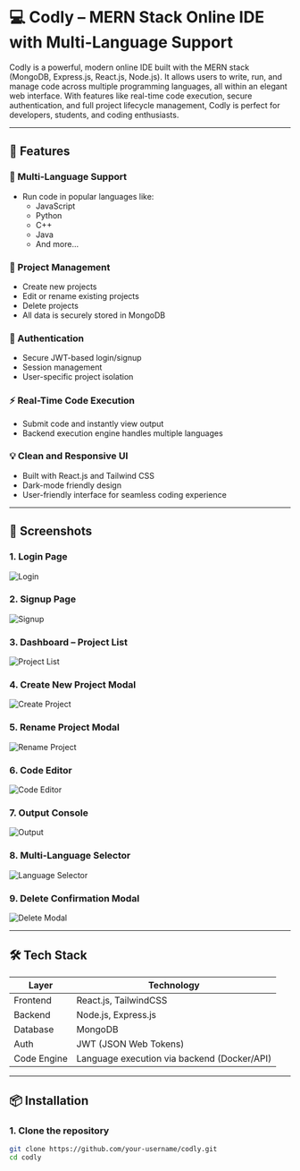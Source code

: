 # 💻 Codly – MERN Stack Online IDE with Multi-Language Support

Codly is a powerful, modern online IDE built with the MERN stack (MongoDB, Express.js, React.js, Node.js). It allows users to write, run, and manage code across multiple programming languages, all within an elegant web interface. With features like real-time code execution, secure authentication, and full project lifecycle management, Codly is perfect for developers, students, and coding enthusiasts.

---

## 🚀 Features

### 🧠 Multi-Language Support
- Run code in popular languages like:
  - JavaScript
  - Python
  - C++
  - Java
  - And more...

### 📁 Project Management
- Create new projects
- Edit or rename existing projects
- Delete projects
- All data is securely stored in MongoDB

### 🔐 Authentication
- Secure JWT-based login/signup
- Session management
- User-specific project isolation

### ⚡ Real-Time Code Execution
- Submit code and instantly view output
- Backend execution engine handles multiple languages

### 💡 Clean and Responsive UI
- Built with React.js and Tailwind CSS
- Dark-mode friendly design
- User-friendly interface for seamless coding experience

---

## 📸 Screenshots

### 1. Login Page  
![Login](./images/login.png)

### 2. Signup Page  
![Signup](./images/signup.png)

### 3. Dashboard – Project List  
![Project List](./images/dashboard.png)

### 4. Create New Project Modal  
![Create Project](./images/create_project.png)

### 5. Rename Project Modal  
![Rename Project](./images/rename_project.png)

### 6. Code Editor  
![Code Editor](./images/editor.png)

### 7. Output Console  
![Output](./images/output.png)

### 8. Multi-Language Selector  
![Language Selector](./images/language_selector.png)

### 9. Delete Confirmation Modal  
![Delete Modal](./images/delete_project.png)

---

## 🛠️ Tech Stack

| Layer       | Technology           |
|-------------|----------------------|
| Frontend    | React.js, TailwindCSS|
| Backend     | Node.js, Express.js  |
| Database    | MongoDB              |
| Auth        | JWT (JSON Web Tokens)|
| Code Engine | Language execution via backend (Docker/API) |

---

## 📦 Installation

### 1. Clone the repository
```bash
git clone https://github.com/your-username/codly.git
cd codly

